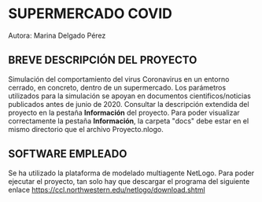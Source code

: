 # SUPERMERCADO COVID

Autora: Marina Delgado Pérez

## BREVE DESCRIPCIÓN DEL PROYECTO
Simulación del comportamiento del virus Coronavirus en un entorno cerrado, en concreto, dentro de un supermercado. Los parámetros utilizados para la simulación se apoyan en documentos cientificos/noticias publicados antes de junio de 2020.
Consultar la descripción extendida del proyecto en la pestaña **Información** del proyecto. Para poder visualizar correctamente la pestaña **Información**, la carpeta "docs" debe estar en el mismo directorio que el archivo Proyecto.nlogo.

## SOFTWARE EMPLEADO
Se ha utilizado la plataforma de modelado multiagente NetLogo. Para poder ejecutar el proyecto, tan solo hay que descargar el programa del siguiente enlace https://ccl.northwestern.edu/netlogo/download.shtml 
